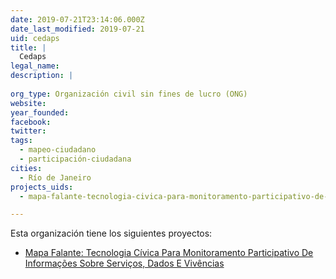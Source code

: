 ```yaml
---
date: 2019-07-21T23:14:06.000Z
date_last_modified: 2019-07-21
uid: cedaps
title: |
  Cedaps
legal_name: 
description: |
  
org_type: Organización civil sin fines de lucro (ONG)
website: 
year_founded: 
facebook: 
twitter: 
tags:
  - mapeo-ciudadano
  - participación-ciudadana
cities: 
  - Río de Janeiro
projects_uids:
  - mapa-falante-tecnologia-civica-para-monitoramento-participativo-de-informacões-sobre-servicos-dados-e-vivencias

---
```


Esta organización tiene los siguientes proyectos:

- [Mapa Falante: Tecnologia Cívica Para Monitoramento Participativo De Informações Sobre Serviços, Dados E Vivências](/proyectos/mapa-falante-tecnologia-civica-para-monitoramento-participativo-de-informacões-sobre-servicos-dados-e-vivencias)
